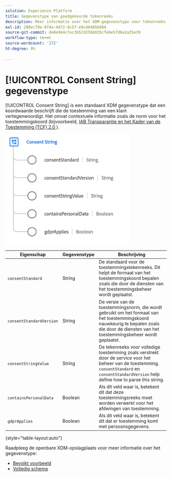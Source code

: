 ```yaml
---
solution: Experience Platform
title: Gegevenstype van goedgekeurde tekenreeks
description: Meer informatie over het XDM-gegevenstype voor tekenreeks met toestemming.
exl-id: 288ec79e-074a-4d72-9c5f-e9cd8485b804
source-git-commit: de8e944cfec3b52d25bb02bcfebe57d6a2a35e39
workflow-type: tm+mt
source-wordcount: '172'
ht-degree: 0%

---
```


# [!UICONTROL Consent String] gegevenstype

[!UICONTROL Consent String] is een standaard XDM gegevenstype dat een koordwaarde beschrijft die de toestemming van een klant vertegenwoordigt. Het omvat contextuele informatie zoals de norm voor het toestemmingskoord (bijvoorbeeld, [ IAB Transparantie en het Kader van de Toestemming (TCF) 2.0 ](../field-groups/profile/iab.md)).

![](../images/data-types/consent-string.png)

| Eigenschap | Gegevenstype | Beschrijving |
| --- | --- | --- |
| `consentStandard` | String | De standaard voor de toestemmingstekenreeks. Dit helpt de formaat van het toestemmingskoord bepalen zoals die door de diensten van het toestemmingsbeheer wordt geplaatst. |
| `consentStandardVersion` | String | De versie van de toestemmingsnorm, die wordt gebruikt om het formaat van het toestemmingskoord nauwkeurig te bepalen zoals die door de diensten van het toestemmingsbeheer wordt geplaatst. |
| `consentStringValue` | String | De tekenreeks voor volledige toestemming zoals verstrekt door de service voor het beheer van de toestemming. `consentStandard` en `consentStandardVersion` help define how to parse this string. |
| `containsPersonalData` | Boolean | Als dit veld waar is, betekent dit dat deze toestemmingsreeks moet worden verwerkt voor het afdwingen van toestemming. |
| `gdprApplies` | Boolean | Als dit veld waar is, betekent dit dat er toestemming komt met persoonsgegevens. |

{style="table-layout:auto"}

Raadpleeg de openbare XDM-opslagplaats voor meer informatie over het gegevenstype:

* [ Bevolkt voorbeeld ](https://github.com/adobe/xdm/blob/master/components/datatypes/consent/consentstring.example.1.json)
* [ Volledig schema ](https://github.com/adobe/xdm/blob/master/components/datatypes/consent/consentstring.schema.json)
